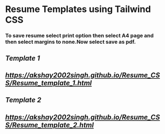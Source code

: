 # Resume Templates using Tailwind CSS
### To save resume select print option then select A4 page and then select margins to none.Now select save as pdf.
## ***Template 1***
## ***https://akshay2002singh.github.io/Resume_CSS/Resume_template_1.html***

## ***Template 2***
## ***https://akshay2002singh.github.io/Resume_CSS/Resume_template_2.html***